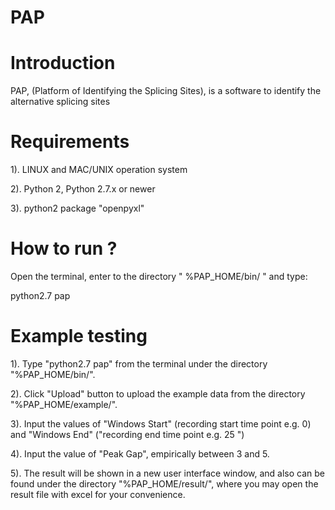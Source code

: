 # PAP



Introduction
============

PAP, (Platform of Identifying the Splicing Sites), is a software to identify the alternative splicing sites



Requirements
============

1). LINUX and MAC/UNIX operation system

2). Python 2, Python 2.7.x or newer

3). python2 package "openpyxl"



How to run ?
============

Open the terminal, enter to the directory " %PAP_HOME/bin/ " and type:

python2.7 pap



Example testing
============

1). Type "python2.7 pap" from the terminal under the directory "%PAP_HOME/bin/".

2). Click "Upload" button to upload the example data from the directory "%PAP_HOME/example/".

3). Input the values of "Windows Start" (recording start time point e.g. 0) and "Windows End" ("recording end time point e.g. 25 ")

4). Input the value of "Peak Gap", empirically between 3 and 5.

5). The result will be shown in a new user interface window, and also can be found under the directory "%PAP_HOME/result/", where you may open the result file with excel for your convenience.
